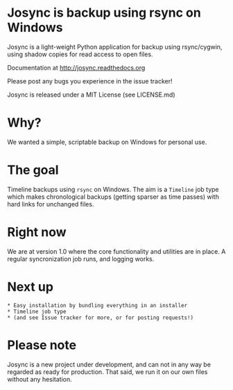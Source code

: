 # Josync is backup using rsync on Windows

Josync is a light-weight Python application for backup using rsync/cygwin, using shadow copies for read access to open files.

Documentation at http://josync.readthedocs.org

Please post any bugs you experience in the issue tracker!

Josync is released under a MIT License (see LICENSE.md)

# Why?

We wanted a simple, scriptable backup on Windows for personal use.

# The goal

Timeline backups using ``rsync`` on Windows. The aim is a ``Timeline`` job type which makes chronological backups (getting sparser as time passes) with hard links for unchanged files.

# Right now

We are at version 1.0 where the core functionality and utilities are in place. A regular syncronization job runs, and logging works.

# Next up

	* Easy installation by bundling everything in an installer
	* Timeline job type
	* (and see Issue tracker for more, or for posting requests!)


# Please note

Josync is a new project under development, and can not in any way be regarded as ready for production. That said, we run it on our own files without any hesitation.